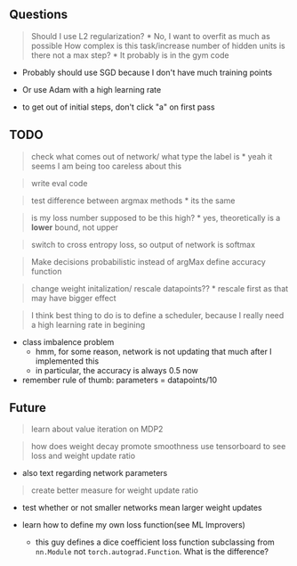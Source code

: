 ## Questions
> Should I use L2 regularization?
    * No, I want to overfit as much as possible
> How complex is this task/increase number of hidden units
> is there not a max step?
    * It probably is in the gym code

* Probably should use SGD because I don't have much training points
* Or use Adam with a high learning rate

* to get out of initial steps, don't click "a" on first pass

## TODO
> check what comes out of network/ what type the label is
    * yeah it seems I am being too careless about this

> write eval code

> test difference between argmax methods
    * its the same

> is my loss number supposed to be this high?
    * yes, theoretically is a **lower** bound, not upper

> switch to cross entropy loss, so output of network is softmax

> Make decisions probabilistic instead of argMax
> define accuracy function

> change weight initalization/ rescale datapoints??
    * rescale first as that may have bigger effect

> I think best thing to do is to define a scheduler, because I really need a high learning rate in begining


* class imbalence problem
    * hmm, for some reason, network is not updating that much after I implemented this
    * in particular, the accuracy is always 0.5 now
* remember rule of thumb: parameters = datapoints/10


## Future
> learn about value iteration on MDP2

> how does weight decay promote smoothness
> use tensorboard to see loss and weight update ratio
* also text regarding network parameters
> create better measure for weight update ratio

* test whether or not smaller networks mean larger weight updates


* learn how to define my own loss function(see ML Improvers)
    * this guy defines a dice coefficient loss function subclassing from `nn.Module` not `torch.autograd.Function`. What is the difference?
